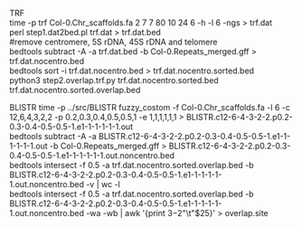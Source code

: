 TRF  
time -p trf Col-0.Chr_scaffolds.fa 2 7 7 80 10 24 6 -h -l 6 -ngs > trf.dat  
perl step1.dat2bed.pl trf.dat > trf.dat.bed  
#remove centromere, 5S rDNA, 45S rDNA and telomere  
bedtools subtract -A -a trf.dat.bed -b Col-0.Repeats_merged.gff > trf.dat.nocentro.bed  
bedtools sort -i trf.dat.nocentro.bed > trf.dat.nocentro.sorted.bed  
python3 step2.overlap.trf.py trf.dat.nocentro.sorted.bed trf.dat.nocentro.sorted.overlap.bed  

BLISTR
time -p ../src/BLISTR fuzzy_costom -f Col-0.Chr_scaffolds.fa -l 6 -c 12,6,4,3,2,2 -p 0.2,0.3,0.4,0.5,0.5,1 -e 1,1,1,1,1,1 > BLISTR.c12-6-4-3-2-2.p0.2-0.3-0.4-0.5-0.5-1.e1-1-1-1-1-1.out  
bedtools subtract -A -a BLISTR.c12-6-4-3-2-2.p0.2-0.3-0.4-0.5-0.5-1.e1-1-1-1-1-1.out -b Col-0.Repeats_merged.gff > BLISTR.c12-6-4-3-2-2.p0.2-0.3-0.4-0.5-0.5-1.e1-1-1-1-1-1.out.noncentro.bed  
bedtools intersect -f 0.5 -a trf.dat.nocentro.sorted.overlap.bed -b BLISTR.c12-6-4-3-2-2.p0.2-0.3-0.4-0.5-0.5-1.e1-1-1-1-1-1.out.noncentro.bed -v | wc -l  
bedtools intersect -f 0.5 -a trf.dat.nocentro.sorted.overlap.bed -b BLISTR.c12-6-4-3-2-2.p0.2-0.3-0.4-0.5-0.5-1.e1-1-1-1-1-1.out.noncentro.bed -wa -wb | awk '{print $3-$2"\t"$25}' > overlap.site  
